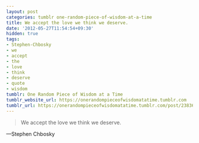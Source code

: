 ```yaml
---
layout: post
categories: tumblr one-random-piece-of-wisdom-at-a-time
title: We accept the love we think we deserve.
date: '2012-05-27T11:54:54+09:30'
hidden: true
tags:
- Stephen-Chbosky
- we
- accept
- the
- love
- think
- deserve
- quote
- wisdom
tumblr: One Random Piece of Wisdom at a Time
tumblr_website_url: https://onerandompieceofwisdomatatime.tumblr.com
tumblr_url: https://onerandompieceofwisdomatatime.tumblr.com/post/23836517775/we-accept-the-love-we-think-we-deserve
---
```

> We accept the love we think we deserve.

—Stephen Chbosky
